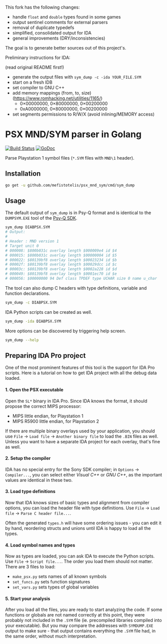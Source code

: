 This fork has the following changes:

- handle `float` and `double` types found in some games
- output sentinel comments for external parsers
- removal of duplicate typedefs
- simplified, consolidated output for IDA
- general improvements (DRY/inconsistencies)

The goal is to generate better sources out of this project's.

Preliminary instructions for IDA:

(read original README first!)

- generate the output files with `sym_dump -c -ida YOUR_FILE.SYM`
- start on a fresh IDB
- set compiler to GNU C++
- add memory mappings (from, to, size) (https://www.romhacking.net/utilities/1165/)
    - 0×00000000, 0×80000000, 0×00200000
    - 0xA0000000, 0×80000000, 0×00200000
- set segments permissions to R/W/X (avoid inlining/MEMORY access)

# PSX MND/SYM parser in Golang

[![Build Status](https://api.travis-ci.com/mefistotelis/psx_mnd_sym.svg)](https://app.travis-ci.com/github/mefistotelis/psx_mnd_sym)
[![GoDoc](https://godoc.org/github.com/mefistotelis/psx_mnd_sym?status.svg)](https://godoc.org/github.com/mefistotelis/psx_mnd_sym)

Parse Playstation 1 symbol files (`*.SYM` files with `MND\1` header).

## Installation

```bash
go get -u github.com/mefistotelis/psx_mnd_sym/cmd/sym_dump
```

## Usage

The default output of `sym_dump` is in Psy-Q format and is identical to the
`DUMPSYM.EXE` tool of the [Psy-Q SDK](http://www.psxdev.net/help/psyq_install.html).

```bash
sym_dump DIABPSX.SYM
# Output:
#
# Header : MND version 1
# Target unit 0
# 000008: $800b031c overlay length $000009e4 id $4
# 000015: $800b031c overlay length $00000004 id $5
# 000022: $80139bf8 overlay length $00023234 id $b
# 00002f: $80139bf8 overlay length $00029dcc id $c
# 00003c: $80139bf8 overlay length $0002a228 id $d
# 000049: $80139bf8 overlay length $0001ec70 id $e
# 000056: $00000000 94 Def class TPDEF type UCHAR size 0 name u_char
```

The tool can also dump C headers with type definitions, variable and function declarations.

```bash
sym_dump -c DIABPSX.SYM
```

IDA Python scripts can be created as well.

```bash
sym_dump -ida DIABPSX.SYM
```

More options can be discovered by triggering help screen.

```bash
sym_dump --help
```

## Preparing IDA Pro project

One of the most prominent features of this tool is the support for IDA Pro
scripts. Here is a tutorial on how to get IDA project with all the debug
data loaded.

#### 1. Open the PSX executable

Open the `SL*` binary in IDA Pro. Since IDA knows the format, it should
propose the correct MIPS processor:
* MIPS little endian, for Playstation 1
* MIPS R5900 little endian, for Playstation 2

If there are multiple binary overlays used by your application, you should use
`File` -> `Load file` -> `Another binary file` to load the `.BIN` files
as well. Unless you want to have a separate IDA project for each overlay,
that's fine as well.

#### 2. Setup the compiler

IDA has no special entry for the Sony SDK compiler; in `Options` -> `Compiler...`,
you can select either _Visual C++_ or _GNU C++_, as the important values
are identical in these two.

#### 3. Load type definitions

Now that IDA knows sizes of basic types and alignment from compiler options,
you can load the header file with type definitions. Use `File` -> `Load file`
-> `Parse C header file...`.

Often the generated `types.h` will have some ordering issues - you can edit it by
hand, reordering structs and unions until IDA is happy to load all the types.

#### 4. Load symbol names and types

Now as types are loaded, you can ask IDA to execute the Python scripts. Use
`File` -> `Script file...`. The order you load them should not matter. There
are 3 files to load:

* `make_psx.py` sets names of all known symbols
* `set_funcs.py` sets function signatures
* `set_vars.py` sets types of global variables

#### 5. Start your analysis

After you load all the files, you are ready to start analyzing the code. If
some functions or globals are not named correctly at this point, they were
probably not included in the `.SYM` file (ie. precompiled libraries compiled
into your executable). But you may compare the addresses with `SYMDUMP.EXE`
output to make sure - that output contains everything the `.SYM` file had,
in the same order, without much interpretation.
